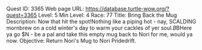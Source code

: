 Quest ID: 3365
Web page URL: https://database.turtle-wow.org/?quest=3365
Level: 5
Min Level: 4
Race: 77
Title: Bring Back the Mug
Description: Now that hit the spot!Nothing like a piping hot - nay, SCALDING mornbrew on a cold winter's day to warm your cackles of yer soul.$B$BHere ya go $N - be a pal and take this empty mug back to Nori for me, would ya now.
Objective: Return Nori's Mug to Nori Pridedrift.
